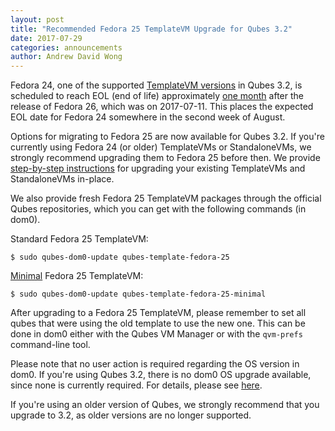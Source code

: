 ```yaml
---
layout: post
title: "Recommended Fedora 25 TemplateVM Upgrade for Qubes 3.2"
date: 2017-07-29
categories: announcements
author: Andrew David Wong
---
```


Fedora 24, one of the supported [TemplateVM versions] in Qubes 3.2, is
scheduled to reach EOL (end of life) approximately
[one month][fedora-maintenance-schedule] after the release of Fedora 26,
which was on 2017-07-11. This places the expected EOL date for Fedora 24
somewhere in the second week of August.

Options for migrating to Fedora 25 are now available for Qubes 3.2.
If you're currently using Fedora 24 (or older) TemplateVMs or StandaloneVMs,
we strongly recommend upgrading them to Fedora 25 before then. We provide
[step-by-step instructions][upgrade] for upgrading your existing TemplateVMs
and StandaloneVMs in-place.

We also provide fresh Fedora 25 TemplateVM packages through the official
Qubes repositories, which you can get with the following commands (in dom0).

Standard Fedora 25 TemplateVM:

    $ sudo qubes-dom0-update qubes-template-fedora-25

[Minimal] Fedora 25 TemplateVM:

    $ sudo qubes-dom0-update qubes-template-fedora-25-minimal

After upgrading to a Fedora 25 TemplateVM, please remember to set all
qubes that were using the old template to use the new one. This can be
done in dom0 either with the Qubes VM Manager or with the `qvm-prefs`
command-line tool.

Please note that no user action is required regarding the OS version in
dom0. If you're using Qubes 3.2, there is no dom0 OS upgrade available,
since none is currently required. For details, please see [here][dom0].

If you're using an older version of Qubes, we strongly recommend that
you upgrade to 3.2, as older versions are no longer supported.


[TemplateVM versions]: https://doc.qubes-os.org/en/latest/user/downloading-installing-upgrading/supported-releases.html#templates
[fedora-maintenance-schedule]: https://fedoraproject.org/wiki/Fedora_Release_Life_Cycle#Maintenance_Schedule
[upgrade]: https://doc.qubes-os.org/en/latest/user/templates/fedora/fedora.html#upgrading
[Minimal]: /doc/templates/fedora-minimal/
[dom0]: https://doc.qubes-os.org/en/latest/user/downloading-installing-upgrading/supported-releases.html#dom0
